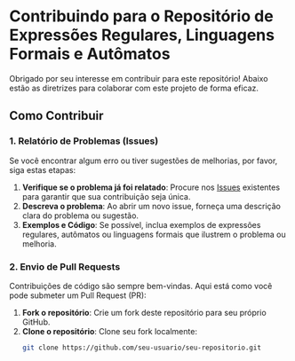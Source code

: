 # Contribuindo para o Repositório de Expressões Regulares, Linguagens Formais e Autômatos

Obrigado por seu interesse em contribuir para este repositório! Abaixo estão as diretrizes para colaborar com este projeto de forma eficaz.

## Como Contribuir

### 1. Relatório de Problemas (Issues)
Se você encontrar algum erro ou tiver sugestões de melhorias, por favor, siga estas etapas:

1. **Verifique se o problema já foi relatado**: Procure nos [Issues](https://github.com/seu-repositorio/issues) existentes para garantir que sua contribuição seja única.
2. **Descreva o problema**: Ao abrir um novo issue, forneça uma descrição clara do problema ou sugestão.
3. **Exemplos e Código**: Se possível, inclua exemplos de expressões regulares, autômatos ou linguagens formais que ilustrem o problema ou melhoria.

### 2. Envio de Pull Requests
Contribuições de código são sempre bem-vindas. Aqui está como você pode submeter um Pull Request (PR):

1. **Fork o repositório**: Crie um fork deste repositório para seu próprio GitHub.
2. **Clone o repositório**: Clone seu fork localmente:
   ```bash
   git clone https://github.com/seu-usuario/seu-repositorio.git
